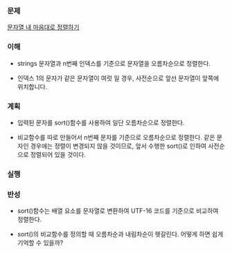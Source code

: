 ### 문제
[문자열 내 마음대로 정렬하기](https://programmers.co.kr/learn/courses/30/lessons/12915)

### 이해
  - strings 문자열과 n번째 인덱스를 기준으로 문자열을 오름차순으로 정렬한다.

  - 인덱스 1의 문자가 같은 문자열이 여럿 일 경우, 사전순으로 앞선 문자열이
    앞쪽에 위치합니다.

### 계획
  - 입력된 문자를 sort()함수를 사용하여 일단 오름차순으로 정렬한다.

  - 비교함수를 따로 만들어서 n번째 문자를 기준으로 오름차순으로 정렬한다.
    같은 문자인 경우에는 정렬이 변경되지 않을 것이므로, 앞서 수행한
    sort()로 인하여 사전순으로 정렬되어 있을 것이다.

### 실행

### 반성
  - sort()함수는 배열 요소를 문자열로 변환하여 UTF-16 코드를 기준으로 비교하여
    정렬한다.

  - sort()의 비교함수를 정의할 때 오름차순과 내림차순이 헷갈린다.
    어떻게 하면 쉽게 기억할 수 있을까?
